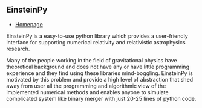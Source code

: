 ## EinsteinPy

- [Homepage](https://einsteinpy.org) 

EinsteinPy is a easy-to-use python library which provides a user-friendly interface for supporting numerical relativity and relativistic astrophysics research.

Many of the people working in the field of gravitational physics have theoretical background and does not have any or have little programming experience and they find using these libraries mind-boggling. EinsteinPy is motivated by this problem and provide a high level of abstraction that shed away from user all the programming and algorithmic view of the implemented numerical methods and enables anyone to simulate complicated system like binary merger with just 20-25 lines of python code.